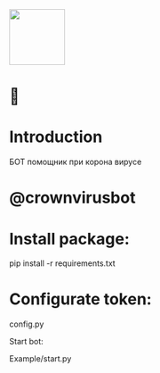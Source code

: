 <img src="https://github.com/mail-ru-im/bot-python/blob/master/logo.png" width="100" height="100">

# 🐍

# Introduction

БОТ помощник при корона вирусе
# @crownvirusbot
# Install package:

 pip install -r requirements.txt

# Configurate token:

 config.py

 Start bot:

 Example/start.py
#
#
#
#
#
#
#
#
#
#
#
#

